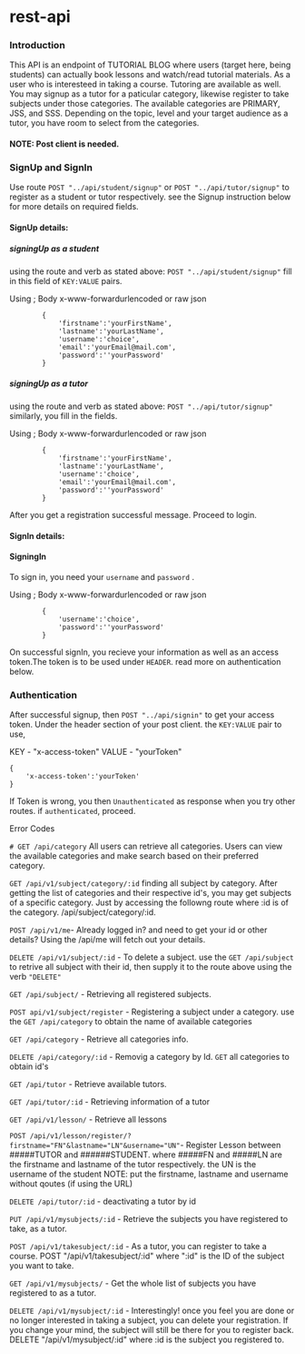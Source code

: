 # rest-api

### Introduction
This API is an endpoint of TUTORIAL BLOG where users (target here, being students) can actually book lessons and watch/read tutorial materials. As a user who is interesteed in taking a course. Tutoring are available as well. You may signup as a tutor for a paticular category, likewise register to take subjects under those categories. The available categories are PRIMARY, JSS, and SSS. Depending on the topic, level and your target audience as a tutor, you have room to select from the categories.
#### NOTE: Post client is needed.

### SignUp and SignIn
Use route `POST "../api/student/signup"` or `POST "../api/tutor/signup"` to register as a student or tutor respectively. see the Signup instruction below for more details on required fields.

#### SignUp details:
##### signingUp as a student
using the route and verb as stated above: `POST "../api/student/signup"`
fill in this field of `KEY:VALUE` pairs.

Using ; Body x-www-forwardurlencoded or raw json
```
        {
            'firstname':'yourFirstName',
            'lastname':'yourLastName',
            'username':'choice',
            'email':'yourEmail@mail.com',
            'password':''yourPassword'
        }
```

##### signingUp as a tutor
using the route and verb as stated above: `POST "../api/tutor/signup"`
similarly, you fill in the fields.

Using ; Body x-www-forwardurlencoded or raw json
```
        {
            'firstname':'yourFirstName',
            'lastname':'yourLastName',
            'username':'choice',
            'email':'yourEmail@mail.com',
            'password':''yourPassword'
        }
```
After you get a registration successful message. Proceed to login.

#### SignIn details:
#### SigningIn 
To sign in, you need your `username` and `password` .

Using ; Body x-www-forwardurlencoded or raw json

```
        {
            'username':'choice',
            'password':''yourPassword'
        }
```
On successful signIn, you recieve your information as well as an  access token.The token is to be used under `HEADER`. read more on authentication below. 

### Authentication
 After successful signup, then `POST "../api/signin"` to get your access token. Under the header section of your post client.
 the `KEY:VALUE` pair to use,

 KEY - "x-access-token"
 VALUE - "yourToken"
 ```
 {
     'x-access-token':'yourToken'
 }
```
If Token is wrong, you then `Unauthenticated` as response when you try other routes. if `authenticated`, proceed.


Error Codes

`# GET /api/category`
All users can retrieve all categories. Users can view the available categories and make search based on their preferred category.

`GET /api/v1/subject/category/:id`
finding all subject by category. After getting the list of categories and their respective id's, you may get subjects of a specific category. Just by accessing the followng route where :id is of the category. /api/subject/category/:id.

`POST /api/v1/me`- Already logged in? and need to get your id or other details? Using the /api/me will fetch out your details.

`DELETE /api/v1/subject/:id` - To delete a subject. use the `GET /api/subject` to retrive all subject with their id, then supply it to the route above using the verb `"DELETE"`

`GET /api/subject/` - Retrieving all registered subjects.

`POST api/v1/subject/register` - Registering a subject under a category. use the `GET /api/category` to obtain the name of available categories

`GET /api/category` - Retrieve all categories info.

`DELETE /api/category/:id` - Removig a category by Id. `GET` all categories to obtain id's

`GET /api/tutor` - Retrieve available tutors.

`GET /api/tutor/:id` - Retrieving information of a tutor


`GET /api/v1/lesson/` - Retrieve all lessons


`POST /api/v1/lesson/register/?firstname="FN"&lastname="LN"&username="UN"`- Register Lesson between #####TUTOR and ######STUDENT. where #####FN and #####LN are the firstname and lastname of the tutor respectively. the UN is the username of the student NOTE: put the firstname, lastname and username without qoutes (if using the URL)

`DELETE /api/tutor/:id` - deactivating a tutor by id

`PUT /api/v1/mysubjects/:id` - Retrieve the subjects you have registered to take, as a tutor.

`POST /api/v1/takesubject/:id` - As a tutor, you can register to take a course. POST "/api/v1/takesubject/:id" where ":id" is the ID of the subject you want to take.

`GET /api/v1/mysubjects/` - Get the whole list of subjects you have registered to as a tutor.


`DELETE /api/v1/mysubject/:id` - Interestingly! once you feel you are done or no longer interested in taking a subject, you can delete your registration. If you change your mind, the subject will still be there for you to register back. DELETE "/api/v1/mysubject/:id" where :id is the subject you registered to.
